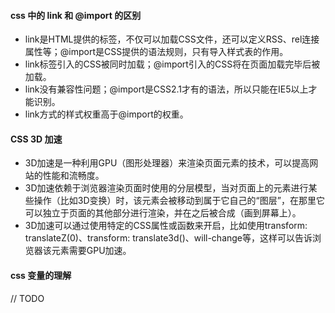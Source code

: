 #### css 中的 link 和 @import 的区别
* link是HTML提供的标签，不仅可以加载CSS文件，还可以定义RSS、rel连接属性等；@import是CSS提供的语法规则，只有导入样式表的作用。
* link标签引入的CSS被同时加载；@import引入的CSS将在页面加载完毕后被加载。
* link没有兼容性问题；@import是CSS2.1才有的语法，所以只能在IE5以上才能识别。
* link方式的样式权重高于@import的权重。

#### CSS 3D 加速
* 3D加速是一种利用GPU（图形处理器）来渲染页面元素的技术，可以提高网站的性能和流畅度。
* 3D加速依赖于浏览器渲染页面时使用的分层模型，当对页面上的元素进行某些操作（比如3D变换）时，该元素会被移动到属于它自己的“图层”，在那里它可以独立于页面的其他部分进行渲染，并在之后被合成（画到屏幕上）。
* 3D加速可以通过使用特定的CSS属性或函数来开启，比如使用transform: translateZ(0)、transform: translate3d()、will-change等，这样可以告诉浏览器该元素需要GPU加速。

#### css 变量的理解
// TODO